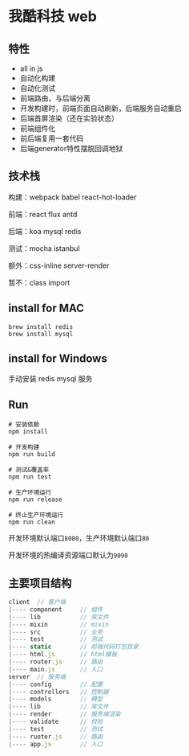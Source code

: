# 我酷科技 web

## 特性

- all in js
- 自动化构建
- 自动化测试
- 前端路由，与后端分离
- 开发构建时，前端页面自动刷新，后端服务自动重启
- 后端首屏渲染（还在实验状态）
- 前端组件化
- 前后端复用一套代码
- 后端generator特性摆脱回调地狱

## 技术栈

构建：webpack babel react-hot-loader

前端：react flux antd

后端：koa mysql redis

测试：mocha istanbul

额外：css-inline server-render

暂不：class import

## install for MAC

```shell
brew install redis
brew install mysql
```

## install for Windows
手动安装 redis mysql 服务

## Run

```shell
# 安装依赖
npm install

# 开发构建
npm run build

# 测试&覆盖率
npm run test

# 生产环境运行
npm run release

# 终止生产环境运行
npm run clean
```

开发环境默认端口`8080`，生产环境默认端口`80`

开发环境的热编译资源端口默认为`9090`

## 主要项目结构

~~~js
client  // 客户端
|---- component     // 组件
|---- lib           // 库文件
|---- mixin         // mixin
|---- src           // 业务
|---- test          // 测试
|---- static        // 前端代码打包目录
|---- html.js       // html模板
|---- router.js     // 路由
|---- main.js       // 入口
server  // 服务端
|---- config        // 配置
|---- controllers   // 控制器
|---- models        // 模型
|---- lib           // 库文件
|---- render        // 服务端渲染
|---- validate      // 校验
|---- test          // 测试
|---- ruoter.js     // 路由
|---- app.js        // 入口
~~~